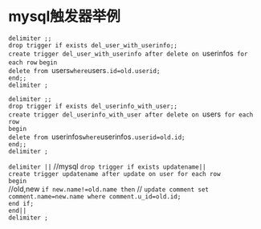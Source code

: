 # mysql触发器举例

`delimiter ;;`  
`drop trigger if exists del_user_with_userinfo;;`  
`create trigger del_user_with_userinfo after delete on `userinfos` for each row`
`begin`  
    `delete from `users` where `users`.id=old.userid;`  
`end;;`  
`delimiter ; ` 

`delimiter ;;`  
`drop trigger if exists del_userinfo_with_user;;`  
`create trigger del_userinfo_with_user after delete on `users` for each row`  
`begin`  
    `delete from `userinfos` where `userinfos`.userid=old.id;`  
`end;;`  
`delimiter ;`  

`delimiter ||`      //mysql 
`drop trigger if exists updatename||`    
`create trigger updatename after update on user for each row`   
`begin`  
	//old,new 
	`if new.name!=old.name then`   // 
	   `update comment set comment.name=new.name where comment.u_id=old.id;`  
	`end if;`  
`end||`  
`delimiter ;`